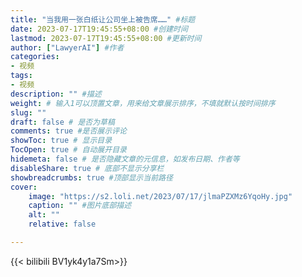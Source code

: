 ```yaml
---
title: "当我用一张白纸让公司坐上被告席……" #标题
date: 2023-07-17T19:45:55+08:00 #创建时间
lastmod: 2023-07-17T19:45:55+08:00 #更新时间
author: ["LawyerAI"] #作者
categories: 
- 视频
tags: 
- 视频
description: "" #描述
weight: # 输入1可以顶置文章，用来给文章展示排序，不填就默认按时间排序
slug: ""
draft: false # 是否为草稿
comments: true #是否展示评论
showToc: true # 显示目录
TocOpen: true # 自动展开目录
hidemeta: false # 是否隐藏文章的元信息，如发布日期、作者等
disableShare: true # 底部不显示分享栏
showbreadcrumbs: true #顶部显示当前路径
cover:
    image: "https://s2.loli.net/2023/07/17/jlmaPZXMz6YqoHy.jpg"
    caption: "" #图片底部描述
    alt: ""
    relative: false

---
```


<!--more-->

{{< bilibili BV1yk4y1a7Sm>}}  

